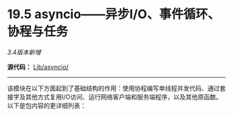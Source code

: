 # 19.5 asyncio——异步I/O、事件循环、协程与任务

*3.4版本新增*

**源代码：** [Lib/asyncio/](https://github.com/python/cpython/tree/3.7/Lib/asyncio/)

---

该模块在以下方面起到了基础结构的作用：使用协程编写单线程并发代码、通过套接字及其他方式复用I/O访问、运行网络客户端和服务端程序，以及其他原函数。
以下是包内容的更详细列表：